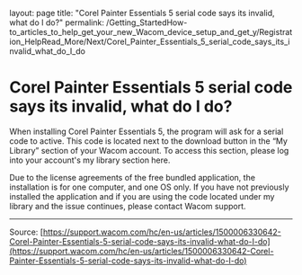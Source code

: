 layout: page
title: "Corel Painter Essentials 5 serial code says its invalid, what do I do?"
permalink: /Getting_StartedHow-to_articles_to_help_get_your_new_Wacom_device_setup_and_get_y/Registration_HelpRead_More/Next/Corel_Painter_Essentials_5_serial_code_says_its_invalid_what_do_I_do

# Corel Painter Essentials 5 serial code says its invalid, what do I do?

When installing Corel Painter Essentials 5, the program will ask for a serial code to active. This code is located next to the download button in the “My Library” section of your Wacom account. To access this section, please log into your account's my library section here.


Due to the license agreements of the free bundled application, the installation is for one computer, and one OS only. If you have not previously installed the application and if you are using the code located under my library and the issue continues, please contact Wacom support.

---
Source: [https://support.wacom.com/hc/en-us/articles/1500006330642-Corel-Painter-Essentials-5-serial-code-says-its-invalid-what-do-I-do](https://support.wacom.com/hc/en-us/articles/1500006330642-Corel-Painter-Essentials-5-serial-code-says-its-invalid-what-do-I-do)
